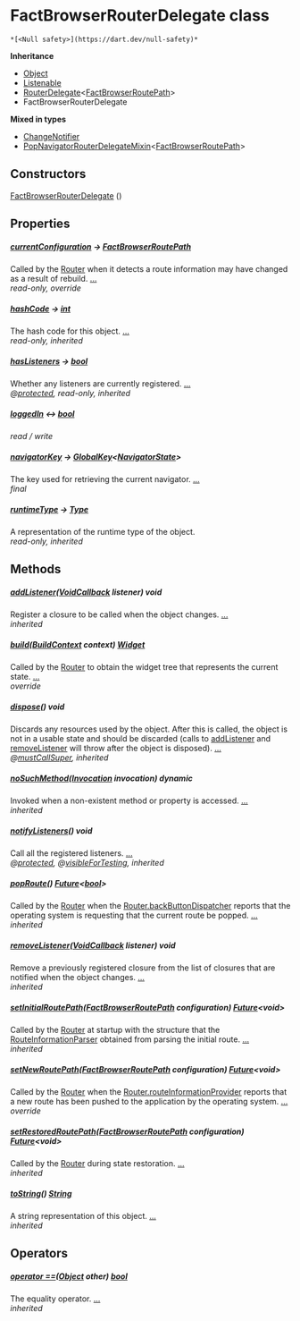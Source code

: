


# FactBrowserRouterDelegate class






    *[<Null safety>](https://dart.dev/null-safety)*





**Inheritance**

- [Object](https://api.flutter.dev/flutter/dart-core/Object-class.html)
- [Listenable](https://api.flutter.dev/flutter/foundation/Listenable-class.html)
- [RouterDelegate](https://api.flutter.dev/flutter/widgets/RouterDelegate-class.html)&lt;[FactBrowserRoutePath](../navigation_fact_browser_routes/FactBrowserRoutePath-class.md)>
- FactBrowserRouterDelegate


**Mixed in types**

- [ChangeNotifier](https://api.flutter.dev/flutter/foundation/ChangeNotifier-class.html)
- [PopNavigatorRouterDelegateMixin](https://api.flutter.dev/flutter/widgets/PopNavigatorRouterDelegateMixin-mixin.html)&lt;[FactBrowserRoutePath](../navigation_fact_browser_routes/FactBrowserRoutePath-class.md)>




## Constructors

[FactBrowserRouterDelegate](../navigation_fact_browser_router_delegate/FactBrowserRouterDelegate/FactBrowserRouterDelegate.md) ()

    


## Properties

##### [currentConfiguration](../navigation_fact_browser_router_delegate/FactBrowserRouterDelegate/currentConfiguration.md) &#8594; [FactBrowserRoutePath](../navigation_fact_browser_routes/FactBrowserRoutePath-class.md)



Called by the <a href="https://api.flutter.dev/flutter/widgets/Router-class.html">Router</a> when it detects a route information may have
changed as a result of rebuild. [...](../navigation_fact_browser_router_delegate/FactBrowserRouterDelegate/currentConfiguration.md)  
_read-only, override_



##### [hashCode](https://api.flutter.dev/flutter/dart-core/Object/hashCode.html) &#8594; [int](https://api.flutter.dev/flutter/dart-core/int-class.html)



The hash code for this object. [...](https://api.flutter.dev/flutter/dart-core/Object/hashCode.html)  
_read-only, inherited_



##### [hasListeners](https://api.flutter.dev/flutter/foundation/ChangeNotifier/hasListeners.html) &#8594; [bool](https://api.flutter.dev/flutter/dart-core/bool-class.html)



Whether any listeners are currently registered. [...](https://api.flutter.dev/flutter/foundation/ChangeNotifier/hasListeners.html)  
_@[protected](https://pub.dev/documentation/meta/1.7.0/meta/protected-constant.html), read-only, inherited_



##### [loggedIn](../navigation_fact_browser_router_delegate/FactBrowserRouterDelegate/loggedIn.md) &#8596; [bool](https://api.flutter.dev/flutter/dart-core/bool-class.html)



   
_read / write_



##### [navigatorKey](../navigation_fact_browser_router_delegate/FactBrowserRouterDelegate/navigatorKey.md) &#8594; [GlobalKey](https://api.flutter.dev/flutter/widgets/GlobalKey-class.html)&lt;[NavigatorState](https://api.flutter.dev/flutter/widgets/NavigatorState-class.html)>



The key used for retrieving the current navigator. [...](../navigation_fact_browser_router_delegate/FactBrowserRouterDelegate/navigatorKey.md)  
_final_



##### [runtimeType](https://api.flutter.dev/flutter/dart-core/Object/runtimeType.html) &#8594; [Type](https://api.flutter.dev/flutter/dart-core/Type-class.html)



A representation of the runtime type of the object.   
_read-only, inherited_




## Methods

##### [addListener](https://api.flutter.dev/flutter/foundation/ChangeNotifier/addListener.html)([VoidCallback](https://api.flutter.dev/flutter/dart-ui/VoidCallback.html) listener) void



Register a closure to be called when the object changes. [...](https://api.flutter.dev/flutter/foundation/ChangeNotifier/addListener.html)  
_inherited_



##### [build](../navigation_fact_browser_router_delegate/FactBrowserRouterDelegate/build.md)([BuildContext](https://api.flutter.dev/flutter/widgets/BuildContext-class.html) context) [Widget](https://api.flutter.dev/flutter/widgets/Widget-class.html)



Called by the <a href="https://api.flutter.dev/flutter/widgets/Router-class.html">Router</a> to obtain the widget tree that represents the
current state. [...](../navigation_fact_browser_router_delegate/FactBrowserRouterDelegate/build.md)  
_override_



##### [dispose](https://api.flutter.dev/flutter/foundation/ChangeNotifier/dispose.html)() void



Discards any resources used by the object. After this is called, the
object is not in a usable state and should be discarded (calls to
<a href="https://api.flutter.dev/flutter/foundation/ChangeNotifier/addListener.html">addListener</a> and <a href="https://api.flutter.dev/flutter/foundation/ChangeNotifier/removeListener.html">removeListener</a> will throw after the object is
disposed). [...](https://api.flutter.dev/flutter/foundation/ChangeNotifier/dispose.html)  
_@[mustCallSuper](https://pub.dev/documentation/meta/1.7.0/meta/mustCallSuper-constant.html), inherited_



##### [noSuchMethod](https://api.flutter.dev/flutter/dart-core/Object/noSuchMethod.html)([Invocation](https://api.flutter.dev/flutter/dart-core/Invocation-class.html) invocation) dynamic



Invoked when a non-existent method or property is accessed. [...](https://api.flutter.dev/flutter/dart-core/Object/noSuchMethod.html)  
_inherited_



##### [notifyListeners](https://api.flutter.dev/flutter/foundation/ChangeNotifier/notifyListeners.html)() void



Call all the registered listeners. [...](https://api.flutter.dev/flutter/foundation/ChangeNotifier/notifyListeners.html)  
_@[protected](https://pub.dev/documentation/meta/1.7.0/meta/protected-constant.html), @[visibleForTesting](https://pub.dev/documentation/meta/1.7.0/meta/visibleForTesting-constant.html), inherited_



##### [popRoute](https://api.flutter.dev/flutter/widgets/PopNavigatorRouterDelegateMixin/popRoute.html)() [Future](https://api.flutter.dev/flutter/dart-async/Future-class.html)&lt;[bool](https://api.flutter.dev/flutter/dart-core/bool-class.html)>



Called by the <a href="https://api.flutter.dev/flutter/widgets/Router-class.html">Router</a> when the <a href="https://api.flutter.dev/flutter/widgets/Router/backButtonDispatcher.html">Router.backButtonDispatcher</a> reports that
the operating system is requesting that the current route be popped. [...](https://api.flutter.dev/flutter/widgets/PopNavigatorRouterDelegateMixin/popRoute.html)  
_inherited_



##### [removeListener](https://api.flutter.dev/flutter/foundation/ChangeNotifier/removeListener.html)([VoidCallback](https://api.flutter.dev/flutter/dart-ui/VoidCallback.html) listener) void



Remove a previously registered closure from the list of closures that are
notified when the object changes. [...](https://api.flutter.dev/flutter/foundation/ChangeNotifier/removeListener.html)  
_inherited_



##### [setInitialRoutePath](https://api.flutter.dev/flutter/widgets/RouterDelegate/setInitialRoutePath.html)([FactBrowserRoutePath](../navigation_fact_browser_routes/FactBrowserRoutePath-class.md) configuration) [Future](https://api.flutter.dev/flutter/dart-async/Future-class.html)&lt;void>



Called by the <a href="https://api.flutter.dev/flutter/widgets/Router-class.html">Router</a> at startup with the structure that the
<a href="https://api.flutter.dev/flutter/widgets/RouteInformationParser-class.html">RouteInformationParser</a> obtained from parsing the initial route. [...](https://api.flutter.dev/flutter/widgets/RouterDelegate/setInitialRoutePath.html)  
_inherited_



##### [setNewRoutePath](../navigation_fact_browser_router_delegate/FactBrowserRouterDelegate/setNewRoutePath.md)([FactBrowserRoutePath](../navigation_fact_browser_routes/FactBrowserRoutePath-class.md) configuration) [Future](https://api.flutter.dev/flutter/dart-async/Future-class.html)&lt;void>



Called by the <a href="https://api.flutter.dev/flutter/widgets/Router-class.html">Router</a> when the <a href="https://api.flutter.dev/flutter/widgets/Router/routeInformationProvider.html">Router.routeInformationProvider</a> reports that a
new route has been pushed to the application by the operating system. [...](../navigation_fact_browser_router_delegate/FactBrowserRouterDelegate/setNewRoutePath.md)  
_override_



##### [setRestoredRoutePath](https://api.flutter.dev/flutter/widgets/RouterDelegate/setRestoredRoutePath.html)([FactBrowserRoutePath](../navigation_fact_browser_routes/FactBrowserRoutePath-class.md) configuration) [Future](https://api.flutter.dev/flutter/dart-async/Future-class.html)&lt;void>



Called by the <a href="https://api.flutter.dev/flutter/widgets/Router-class.html">Router</a> during state restoration. [...](https://api.flutter.dev/flutter/widgets/RouterDelegate/setRestoredRoutePath.html)  
_inherited_



##### [toString](https://api.flutter.dev/flutter/dart-core/Object/toString.html)() [String](https://api.flutter.dev/flutter/dart-core/String-class.html)



A string representation of this object. [...](https://api.flutter.dev/flutter/dart-core/Object/toString.html)  
_inherited_




## Operators

##### [operator ==](https://api.flutter.dev/flutter/dart-core/Object/operator_equals.html)([Object](https://api.flutter.dev/flutter/dart-core/Object-class.html) other) [bool](https://api.flutter.dev/flutter/dart-core/bool-class.html)



The equality operator. [...](https://api.flutter.dev/flutter/dart-core/Object/operator_equals.html)  
_inherited_











